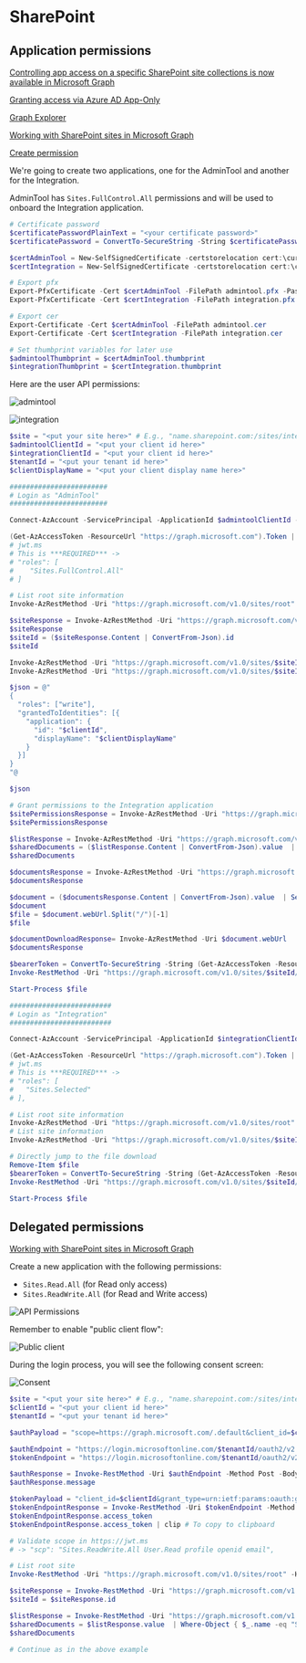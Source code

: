 # SharePoint

## Application permissions

[Controlling app access on a specific SharePoint site collections is now available in Microsoft Graph](https://devblogs.microsoft.com/microsoft365dev/controlling-app-access-on-specific-sharepoint-site-collections/)

[Granting access via Azure AD App-Only](https://learn.microsoft.com/en-us/sharepoint/dev/solution-guidance/security-apponly-azuread)

[Graph Explorer](https://developer.microsoft.com/en-us/graph/graph-explorer)

[Working with SharePoint sites in Microsoft Graph](https://learn.microsoft.com/en-us/graph/api/resources/sharepoint?view=graph-rest-1.0)

[Create permission](https://learn.microsoft.com/en-us/graph/api/site-post-permissions?view=graph-rest-1.0&tabs=http)

We're going to create two applications, one for the AdminTool and another for the Integration. 

AdminTool has `Sites.FullControl.All` permissions and will be used to onboard the Integration application.

```powershell
# Certificate password
$certificatePasswordPlainText = "<your certificate password>"
$certificatePassword = ConvertTo-SecureString -String $certificatePasswordPlainText -Force -AsPlainText

$certAdminTool = New-SelfSignedCertificate -certstorelocation cert:\currentuser\my -subject "CN=AdminTool"
$certIntegration = New-SelfSignedCertificate -certstorelocation cert:\currentuser\my -subject "CN=Integration"

# Export pfx
Export-PfxCertificate -Cert $certAdminTool -FilePath admintool.pfx -Password $certificatePassword
Export-PfxCertificate -Cert $certIntegration -FilePath integration.pfx -Password $certificatePassword

# Export cer
Export-Certificate -Cert $certAdminTool -FilePath admintool.cer
Export-Certificate -Cert $certIntegration -FilePath integration.cer

# Set thumbprint variables for later use
$admintoolThumbprint = $certAdminTool.thumbprint
$integrationThumbprint = $certIntegration.thumbprint
```

Here are the user API permissions:

![admintool](https://github.com/JanneMattila/some-questions-and-some-answers/assets/2357647/6e33ee0e-ce29-49ae-bca1-da95c24a8b0a)

![integration](https://github.com/JanneMattila/some-questions-and-some-answers/assets/2357647/dc3b1de3-e1aa-4ad5-a2a6-7db88c7777e8)

```powershell
$site = "<put your site here>" # E.g., "name.sharepoint.com:/sites/integration"
$admintoolClientId = "<put your client id here>"
$integrationClientId = "<put your client id here>"
$tenantId = "<put your tenant id here>"
$clientDisplayName = "<put your client display name here>"

########################
# Login as "AdminTool"
########################

Connect-AzAccount -ServicePrincipal -ApplicationId $admintoolClientId -Tenant $tenantId -CertificateThumbprint $admintoolThumbprint

(Get-AzAccessToken -ResourceUrl "https://graph.microsoft.com").Token | clip
# jwt.ms
# This is ***REQUIRED*** ->
# "roles": [
#    "Sites.FullControl.All"
# ]

# List root site information
Invoke-AzRestMethod -Uri "https://graph.microsoft.com/v1.0/sites/root"

$siteResponse = Invoke-AzRestMethod -Uri "https://graph.microsoft.com/v1.0/sites/$site"
$siteResponse
$siteId = ($siteResponse.Content | ConvertFrom-Json).id
$siteId

Invoke-AzRestMethod -Uri "https://graph.microsoft.com/v1.0/sites/$siteId"
Invoke-AzRestMethod -Uri "https://graph.microsoft.com/v1.0/sites/$siteId/permissions"

$json = @"
{
  "roles": ["write"],
  "grantedToIdentities": [{
    "application": {
      "id": "$clientId",
      "displayName": "$clientDisplayName"
    }
  }]
}
"@

$json

# Grant permissions to the Integration application
$sitePermissionsResponse = Invoke-AzRestMethod -Uri "https://graph.microsoft.com/v1.0/sites/$siteId/permissions" -Method POST -Payload $json
$sitePermissionsResponse

$listResponse = Invoke-AzRestMethod -Uri "https://graph.microsoft.com/v1.0/sites/$siteId/lists"
$sharedDocuments = ($listResponse.Content | ConvertFrom-Json).value  | Where-Object { $_.name -eq "Shared Documents" }
$sharedDocuments

$documentsResponse = Invoke-AzRestMethod -Uri "https://graph.microsoft.com/v1.0/sites/$siteId/lists/$($sharedDocuments.id)/items"
$documentsResponse

$document = ($documentsResponse.Content | ConvertFrom-Json).value  | Select-Object -First 1
$document
$file = $document.webUrl.Split("/")[-1]
$file

$documentDownloadResponse= Invoke-AzRestMethod -Uri $document.webUrl
$documentsResponse

$bearerToken = ConvertTo-SecureString -String (Get-AzAccessToken -ResourceUrl "https://graph.microsoft.com").Token -AsPlainText
Invoke-RestMethod -Uri "https://graph.microsoft.com/v1.0/sites/$siteId/lists/$($sharedDocuments.id)/items/$($document.id)/driveItem/content" -Authentication Bearer -Token $bearerToken -OutFile $file

Start-Process $file

#########################
# Login as "Integration"
#########################

Connect-AzAccount -ServicePrincipal -ApplicationId $integrationClientId -Tenant $tenantId -CertificateThumbprint $integrationThumbprint

(Get-AzAccessToken -ResourceUrl "https://graph.microsoft.com").Token | clip
# jwt.ms
# This is ***REQUIRED*** ->
# "roles": [
#   "Sites.Selected"
# ],

# List root site information
Invoke-AzRestMethod -Uri "https://graph.microsoft.com/v1.0/sites/root"
# List site information
Invoke-AzRestMethod -Uri "https://graph.microsoft.com/v1.0/sites/$siteId"

# Directly jump to the file download
Remove-Item $file
$bearerToken = ConvertTo-SecureString -String (Get-AzAccessToken -ResourceUrl "https://graph.microsoft.com").Token -AsPlainText
Invoke-RestMethod -Uri "https://graph.microsoft.com/v1.0/sites/$siteId/lists/$($sharedDocuments.id)/items/$($document.id)/driveItem/content" -Authentication Bearer -Token $bearerToken -OutFile $file

Start-Process $file
```

## Delegated permissions

[Working with SharePoint sites in Microsoft Graph](https://learn.microsoft.com/en-us/graph/api/resources/sharepoint?view=graph-rest-1.0)

Create a new application with the following permissions:
- `Sites.Read.All` (for Read only access)
- `Sites.ReadWrite.All` (for Read and Write access)

![API Permissions](https://github.com/JanneMattila/some-questions-and-some-answers/assets/2357647/c30cf46f-968e-4dd2-8325-3fbd52a5bbaf)

Remember to enable "public client flow":

![Public client](https://github.com/JanneMattila/some-questions-and-some-answers/assets/2357647/e72a2d75-aba1-4ba3-a953-b7e57044bfbe)

During the login process, you will see the following consent screen:

![Consent](https://github.com/JanneMattila/some-questions-and-some-answers/assets/2357647/21fa68a7-b687-491b-adc7-5b35a4e83808)

```powershell
$site = "<put your site here>" # E.g., "name.sharepoint.com:/sites/integration"
$clientId = "<put your client id here>"
$tenantId = "<put your tenant id here>"

$authPayload = "scope=https://graph.microsoft.com/.default&client_id=$clientId"

$authEndpoint = "https://login.microsoftonline.com/$tenantId/oauth2/v2.0/devicecode"
$tokenEndpoint = "https://login.microsoftonline.com/$tenantId/oauth2/v2.0/token"

$authResponse = Invoke-RestMethod -Uri $authEndpoint -Method Post -Body $authPayload
$authResponse.message

$tokenPayload = "client_id=$clientId&grant_type=urn:ietf:params:oauth:grant-type:device_code&device_code=$($authResponse.device_code)"
$tokenEndpointResponse = Invoke-RestMethod -Uri $tokenEndpoint -Method Post -Body $tokenPayload
$tokenEndpointResponse.access_token
$tokenEndpointResponse.access_token | clip # To copy to clipboard

# Validate scope in https://jwt.ms
# -> "scp": "Sites.ReadWrite.All User.Read profile openid email",

# List root site
Invoke-RestMethod -Uri "https://graph.microsoft.com/v1.0/sites/root" -Headers @{Authorization= "Bearer $($tokenEndpointResponse.access_token)"}

$siteResponse = Invoke-RestMethod -Uri "https://graph.microsoft.com/v1.0/sites/$site" -Headers @{Authorization= "Bearer $($tokenEndpointResponse.access_token)"}
$siteId = $siteResponse.id

$listResponse = Invoke-RestMethod -Uri "https://graph.microsoft.com/v1.0/sites/$siteId/lists" -Headers @{Authorization= "Bearer $($tokenEndpointResponse.access_token)"}
$sharedDocuments = $listResponse.value  | Where-Object { $_.name -eq "Shared Documents" }
$sharedDocuments

# Continue as in the above example
```
